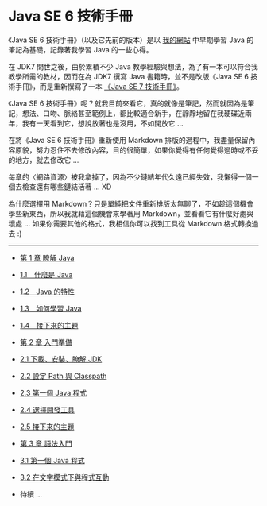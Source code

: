 Java SE 6 技術手冊
==================

《Java SE 6 技術手冊》（以及它先前的版本）是以 [我的網站](http://openhome.cc) 中早期學習 Java 的筆記為基礎，記錄著我學習 Java 的一些心得。

在 JDK7 問世之後，由於累積不少 Java 教學經驗與想法，為了有一本可以符合我教學所需的教材，因而在為 JDK7 撰寫 Java 書籍時，並不是改版《Java SE 6 技術手冊》，而是重新撰寫了一本 [《Java SE 7 技術手冊》](http://books.gotop.com.tw/bookdetails.aspx?bn=ACL034000)。

《Java SE 6 技術手冊》呢？就我目前來看它，真的就像是筆記，然而就因為是筆記，想法、口吻、脈絡甚至範例上，都比較適合新手，在靜靜地留在我硬碟近兩年，我有一天看到它，想說放著也是沒用，不如開放它 ... 

在將《Java SE 6 技術手冊》重新使用 Markdown 排版的過程中，我盡量保留內容原貌，努力忍住不去修改內容，目的很簡單，如果你覺得有任何覺得過時或不妥的地方，就去俢改它 ...

每章的〈網路資源〉被我拿掉了，因為不少鏈結年代久遠已經失效，我懶得一個一個去檢查還有哪些鏈結活著 ... XD

為什麼選擇用 Markdown？只是單純把文件重新排版太無聊了，不如趁這個機會學些新東西，所以我就藉這個機會來學著用 Markdown，並看看它有什麼好處與壞處 ... 如果你需要其他的格式，我相信你可以找到工具從 Markdown 格式轉換過去 :)

----------

- [第 1 章 瞭解 Java](docs/CH01.md#%E7%AC%AC-1-%E7%AB%A0-%E7%9E%AD%E8%A7%A3-java)
 - [1.1　什麼是 Java](docs/CH01.md#11%E4%BB%80%E9%BA%BC%E6%98%AF-java)
 - [1.2　Java 的特性](docs/CH01.md#12java-%E7%9A%84%E7%89%B9%E6%80%A7)
 - [1.3　如何學習 Java](docs/CH01.md#13%E5%A6%82%E4%BD%95%E5%AD%B8%E7%BF%92-java)
 - [1.4　接下來的主題](docs/CH01.md#14%E6%8E%A5%E4%B8%8B%E4%BE%86%E7%9A%84%E4%B8%BB%E9%A1%8C)

- [第 2 章 入門準備](docs/CH02.md#%E7%AC%AC-2-%E7%AB%A0-%E5%85%A5%E9%96%80%E6%BA%96%E5%82%99)
 - [2.1 下載、安裝、瞭解 JDK](docs/CH02.md#21-%E4%B8%8B%E8%BC%89%E5%AE%89%E8%A3%9D%E7%9E%AD%E8%A7%A3-jdk)
 - [2.2 設定 Path 與 Classpath](docs/CH02.md#22-%E8%A8%AD%E5%AE%9A-path-%E8%88%87-classpath)
 - [2.3 第一個 Java 程式](docs/CH02.md#23-%E7%AC%AC%E4%B8%80%E5%80%8B-java-%E7%A8%8B%E5%BC%8F)
 - [2.4 選擇開發工具](docs/CH02.md#24-%E9%81%B8%E6%93%87%E9%96%8B%E7%99%BC%E5%B7%A5%E5%85%B7)
 - [2.5 接下來的主題](docs/CH02.md#25-%E6%8E%A5%E4%B8%8B%E4%BE%86%E7%9A%84%E4%B8%BB%E9%A1%8C)
 
- [第 3 章 語法入門](docs/CH03.md#%E7%AC%AC-3-%E7%AB%A0-%E8%AA%9E%E6%B3%95%E5%85%A5%E9%96%80)
 - [3.1 第一個 Java 程式](docs/CH03.md#31-%E7%AC%AC%E4%B8%80%E5%80%8B-java-%E7%A8%8B%E5%BC%8F)
 - [3.2 在文字模式下與程式互動](docs/CH03.md#32-%E5%9C%A8%E6%96%87%E5%AD%97%E6%A8%A1%E5%BC%8F%E4%B8%8B%E8%88%87%E7%A8%8B%E5%BC%8F%E4%BA%92%E5%8B%95)
 - 待續 ...